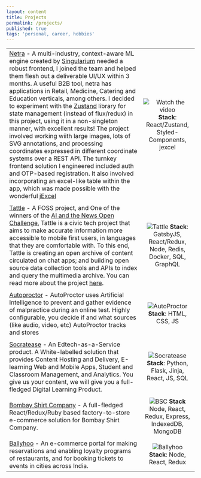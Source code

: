 ```yaml
---
layout: content
title: Projects
permalink: /projects/
published: true
tags: 'personal, career, hobbies'
---
```

|                             |                 |
| ----------------------------|:---------------:|
| [Netra](#) - A multi-industry, context-aware ML engine created by [Singularium](http://singularium.in/) needed a robust frontend, I joined the team and helped them flesh out a deliverable UI/UX within 3 months. A useful B2B tool, netra has applications in Retail, Medicine, Catering and Education verticals, among others. I decided to experiment with the [Zustand](https://github.com/pmndrs/zustand) library for state management (instead of flux/redux) in this project, using it in a non-singleton manner, with excellent results! The project involved working wiith large images, lots of SVG annotations, and processing coordinates expressed in different coordinate systems over a REST API. The turnkey frontend solution I engineered included auth and OTP-based registration. It also involved incorporating an excel-like table within the app, which was made possible with the wonderful [jExcel](https://bossanova.uk/jexcel/v4/)| ![Watch the video](https://puu.sh/GAhkc/2a1da7e7c3.gif) **Stack**: React/Zustand, Styled-Components, jexcel
|            |      |
| [Tattle](http://tattle.co.in) - A FOSS project, and One of the winners of the [AI and the News Open Challenge](https://aiethicsinitiative.org/news/2019/3/12/announcing-the-winners-of-the-ai-and-the-news-open-challenge), Tattle is a civic tech project that aims to make accurate information more accessible to mobile first users, in languages that they are comfortable with. To this end, Tattle is creating an open archive of content circulated on chat apps; and building open source data collection tools and APIs to index and query the multimedia archive. You can read more about the project [here](https://tattle.co.in/). | ![Tattle](https://puu.sh/FSUHR/238dde6b40.png) **Stack**: GatsbyJS, React/Redux, Node, Redis, Docker, SQL, GraphQL
|            |      |
| [Autoproctor](https://www.autoproctor.co/) - AutoProctor uses Artificial Intelligence to prevent and gather evidence of malpractice during an online test. Highly configurable, you decide if and what sources (like audio, video, etc) AutoProctor tracks and stores | ![AutoProctor](https://puu.sh/FKoMU/04ae6e4b33.png) **Stack**: HTML, CSS, JS|
|            |      |
| [Socratease](https://www.socratease.in) - An Edtech-as-a-Service product. A White-labelled solution that provides Content Hosting and Delivery, E-learning Web and Mobile Apps, Student and Classroom Management, and Analytics. You give us your content, we will give you a full-fledged Digital Learning Product. | ![Socratease](https://puu.sh/EeVdy/7dc21d7e2a.png) **Stack**: Python, Flask, Jinja, React, JS, SQL|
|            |      |
| [Bombay Shirt Company](https://www.bombayshirts.com/) - A full-fledged React/Redux/Ruby based factory-to-store e-commerce solution for Bombay Shirt Company. | ![BSC](https://i.imgur.com/tPPr2vL.png) **Stack** Node, React, Redux, Express, IndexedDB, MongoDB |
|            |      |
| [Ballyhoo](https://ballyhoo.today) - An e-commerce portal for making reservations and enabling loyalty programs of restaurants, and for booking tickets to events in cities across India. | ![Ballyhoo](https://puu.sh/F2sOz/f749c41510.png) **Stack**: Node, React, Redux|
